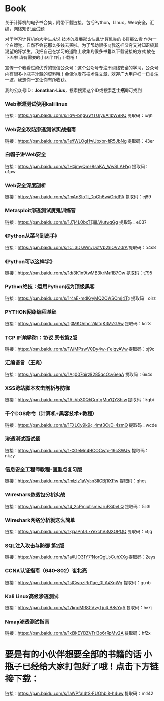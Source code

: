 # Book
关于计算机的电子书合集，附带下载链接，包括Python，LInux，Web安全，汇编，网络知识,面试题

对于学习计算机的大学生来说 技术的发展那么快且计算机类的书籍那么贵 作为一个白嫖党，自然不会花那么多钱去买啦。为了帮助很多向我这样又穷又对知识极其渴望的好学生，我把自己在学习的道路上收集的很多书籍以下载链接的方式 放在下面啦  请有需要的小伙伴自行下载哦！


宣传一个我看过的优秀的微信公众号：这个公众号专注于网络安全的学习，公众号内有很多小瓶子珍藏的资料哦！会偶尔发布技术性文章，欢迎广大用户扫一扫关注一波，我想你一定让你有所收获。

我的公众号ID：**Jonathan-Lius**，搜索搜索这个ID或搜索**芝士瓶**即可找到



### Web渗透测试使用kali linux
  链接：https://pan.baidu.com/s/1qw-bngGwfTUjy6Al1bW9RQ 
  提取码：iwjh
  
### Web安全攻防渗透测试实战指南
  链接：https://pan.baidu.com/s/1e9WLOgHwUbxbr-ftR5JbNg 
  提取码：43er

### 白帽子讲Web安全
  链接：https://pan.baidu.com/s/1H4jmyQme8saKA_WwSLAHYg 
  提取码：u1pw

### Web安全深度剖析
  链接：https://pan.baidu.com/s/1mAnSIoTI_GpGh6wAGridPA 
  提取码：ej89 

### Metasploit渗透测试魔鬼训练营
  链接：https://pan.baidu.com/s/1J7j4L0bxTZjjjLViutwqGg 
  提取码：e037
  
### 《Python从菜鸟到高手》
  链接：https://pan.baidu.com/s/1CL3DsWmvDxfVb29lOVZ0rA 
  提取码：p4s8
 
### 《Python可以这样学》
  链接：https://pan.baidu.com/s/1dr3K1n9twMB3krMafIB7Ow 
  提取码：t795 

### Python绝技：运用Python成为顶级黑客
  链接：https://pan.baidu.com/s/1r4aE-mdKyyMQ2OWSCmj4Tg 
  提取码：oirz
  
### PYTHON网络编程基础
  链接：https://pan.baidu.com/s/1j0MKOnhcI2ikltgK3MZGAw 
  提取码：kqr3
  
### TCP IP详解卷1：协议 原书第2版
  链接：https://pan.baidu.com/s/1WiMPswVQDy4w-tTelqyAVw 
  提取码：pj9c
    
### 汇编语言（王爽）
  链接：https://pan.baidu.com/s/1Aq007qjrzR285qcOcv6eaA 
  提取码：6n4s
  
### XSS跨站脚本攻击剖析与防御
  链接：https://pan.baidu.com/s/1AuVo30QhCrqtgMuYQY8hiw 
  提取码：5qbi
  
### 千个DOS命令（计算机+黑客技术+教程）
  链接：https://pan.baidu.com/s/1FXLCy9k9q_4mt3CuD-4zmQ 
  提取码：wcde
  
### 渗透测试面试题
  链接：https://pan.baidu.com/s/1-CGeMn4HCOCwtg-19cSWJw 
  提取码：nkzy
  
### 信息安全工程师教程-画重点复习版
  链接：https://pan.baidu.com/s/1mIziz1aVybn3IlCBj1tXPw 
  提取码：qhcs
  
### Wireshark数据包分析实战
  链接：https://pan.baidu.com/s/14_2cPmiubsmeJruP3i0vLQ 
  提取码：5a3l 

### Wireshark网络分析就这么简单
  链接：https://pan.baidu.com/s/1kjgaPn0L7YexchV3QXOPQQ 
  提取码：nfjg 

### SQL注入攻击与防御  第2版
  链接：https://pan.baidu.com/s/1a0UO31Y7fNorQgUoCuhXXg 
  提取码：2eys
  
### CCNA认证指南（640-802）崔北亮
  链接：https://pan.baidu.com/s/1stCwoziRrt1ae_0LA4XqWg 
  提取码：gunb   

### Kali Linux高级渗透测试
  链接：https://pan.baidu.com/s/17bqcMR8GVvyTjulUB8sYqA 
  提取码：hv7j
  
### Nmap渗透测试指南
  链接：https://pan.baidu.com/s/1xi8kEYBZVTrI3o6rRpMv2A 
  提取码：hf2x
  
  
# 要是有的小伙伴想要全部的书籍的话 小瓶子已经给大家打包好了哦！点击下方链接下载：
  链接：https://pan.baidu.com/s/1aWPfaI4tS-FUOhbiB-h4uw 
  提取码：md42

  
  
  
  
  
  
  
  
  
  
  
